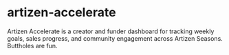 # artizen-accelerate
Artizen Accelerate is a creator and funder dashboard for tracking weekly goals, sales progress, and community engagement across Artizen Seasons.
Buttholes are fun.